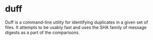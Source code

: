 # duff
Duff is a command-line utility for identifying duplicates in a given set of files.  It attempts to be usably fast and uses the SHA family of message digests as a part of the comparisons.
